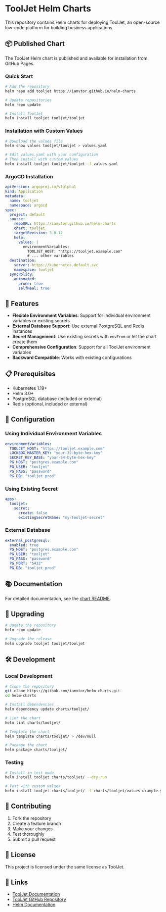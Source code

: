 # ToolJet Helm Charts

This repository contains Helm charts for deploying ToolJet, an open-source low-code platform for building business applications.

## 📦 Published Chart

The ToolJet Helm chart is published and available for installation from GitHub Pages.

### Quick Start

```bash
# Add the repository
helm repo add tooljet https://iamvtor.github.io/helm-charts

# Update repositories
helm repo update

# Install ToolJet
helm install tooljet tooljet/tooljet
```

### Installation with Custom Values

```bash
# Download the values file
helm show values tooljet/tooljet > values.yaml

# Edit values.yaml with your configuration
# Then install with custom values
helm install tooljet tooljet/tooljet -f values.yaml
```

### ArgoCD Installation

```yaml
apiVersion: argoproj.io/v1alpha1
kind: Application
metadata:
  name: tooljet
  namespace: argocd
spec:
  project: default
  source:
    repoURL: https://iamvtor.github.io/helm-charts
    chart: tooljet
    targetRevision: 3.0.12
    helm:
      values: |
        environmentVariables:
          TOOLJET_HOST: "https://tooljet.example.com"
          # ... other variables
  destination:
    server: https://kubernetes.default.svc
    namespace: tooljet
  syncPolicy:
    automated:
      prune: true
      selfHeal: true
```

## 🚀 Features

- **Flexible Environment Variables**: Support for individual environment variables or existing secrets
- **External Database Support**: Use external PostgreSQL and Redis instances
- **Secret Management**: Use existing secrets with `envFrom` or let the chart create them
- **Comprehensive Configuration**: Support for all ToolJet environment variables
- **Backward Compatible**: Works with existing configurations

## 📋 Prerequisites

- Kubernetes 1.19+
- Helm 3.0+
- PostgreSQL database (included or external)
- Redis (optional, included or external)

## 🔧 Configuration

### Using Individual Environment Variables

```yaml
environmentVariables:
  TOOLJET_HOST: "https://tooljet.example.com"
  LOCKBOX_MASTER_KEY: "your-32-byte-hex-key"
  SECRET_KEY_BASE: "your-64-byte-hex-key"
  PG_HOST: "postgres.example.com"
  PG_USER: "tooljet"
  PG_PASS: "password"
  PG_DB: "tooljet_prod"
```

### Using Existing Secret

```yaml
apps:
  tooljet:
    secret:
      create: false
      existingSecretName: "my-tooljet-secret"
```

### External Database

```yaml
external_postgresql:
  enabled: true
  PG_HOST: "postgres.example.com"
  PG_USER: "tooljet"
  PG_PASS: "password"
  PG_PORT: "5432"
  PG_DB: "tooljet_prod"
```

## 📚 Documentation

For detailed documentation, see the [chart README](./charts/tooljet/README.md).

## 🔄 Upgrading

```bash
# Update the repository
helm repo update

# Upgrade the release
helm upgrade tooljet tooljet/tooljet
```

## 🛠️ Development

### Local Development

```bash
# Clone the repository
git clone https://github.com/iamvtor/helm-charts.git
cd helm-charts

# Install dependencies
helm dependency update charts/tooljet/

# Lint the chart
helm lint charts/tooljet/

# Template the chart
helm template charts/tooljet/ > /dev/null

# Package the chart
helm package charts/tooljet/
```

### Testing

```bash
# Install in test mode
helm install tooljet charts/tooljet/ --dry-run

# Test with custom values
helm install tooljet charts/tooljet/ -f charts/tooljet/values-example.yaml --dry-run
```

## 📝 Contributing

1. Fork the repository
2. Create a feature branch
3. Make your changes
4. Test thoroughly
5. Submit a pull request

## 📄 License

This project is licensed under the same license as ToolJet.

## 🔗 Links

- [ToolJet Documentation](https://docs.tooljet.ai/)
- [ToolJet GitHub Repository](https://github.com/ToolJet/ToolJet)
- [Helm Documentation](https://helm.sh/docs/)
